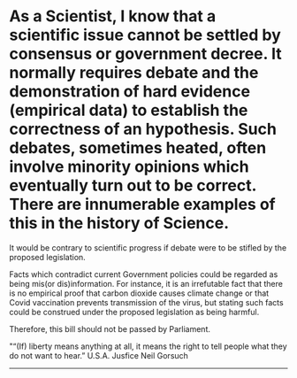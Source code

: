 # As a Scientist, I know that a scientific issue cannot be settled by consensus or government decree. It normally requires debate and the demonstration of hard evidence (empirical data) to establish the correctness of an hypothesis. Such debates, sometimes heated, often involve minority opinions which eventually turn out to be correct. There are innumerable examples of this in the history of Science. 

 It would be contrary to scientific progress if debate were to be stifled by the proposed legislation.

 Facts which contradict current Government policies could be regarded as being mis(or dis)information. For instance, it is an irrefutable fact that there is no empirical proof that carbon dioxide causes climate change or that Covid vaccination prevents transmission of the virus, but stating such facts could be construed under the proposed legislation as being harmful.

 Therefore, this bill should not be passed by Parliament.

 "“(If) liberty means anything at all, it means the right to tell people what they do not want to hear.” U.S.A. Jusfice Neil Gorsuch


-----

